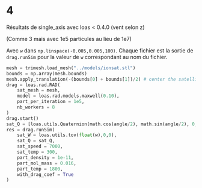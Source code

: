 # 4
Résultats de single_axis avec loas < 0.4.0 (vent selon z)

(Comme 3 mais avec 1e5 particules au lieu de 1e7)

Avec `w` dans `np.linspace(-0.005,0.005,100)`. Chaque fichier est la sortie de `drag.runSim` pour la valeur de `w` correspondant au nom du fichier.
```python
mesh = trimesh.load_mesh("../models/ionsat.stl")
bounds = np.array(mesh.bounds)
mesh.apply_translation(-(bounds[0] + bounds[1])/2) # center the satellite (the mass center should be on 0,0)
drag = loas.rad.RAD(
    sat_mesh = mesh,
    model = loas.rad.models.maxwell(0.10),
    part_per_iteration = 1e5,
    nb_workers = 8
)
drag.start()
sat_Q = [loas.utils.Quaternion(math.cos(angle/2), math.sin(angle/2), 0, 0) for angle in np.linspace(0, 2*math.pi, 100)]
res = drag.runSim(
    sat_W = loas.utils.tov(float(w),0,0),
    sat_Q = sat_Q,
    sat_speed = 7000,
    sat_temp = 300,
    part_density = 1e-11,
    part_mol_mass = 0.016,
    part_temp = 1800,
    with_drag_coef = True
)
```
